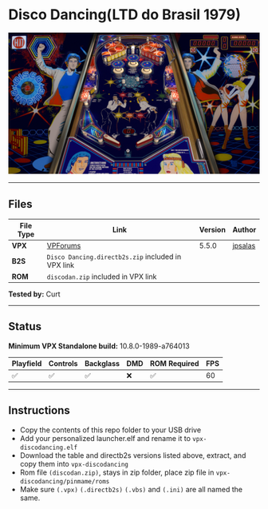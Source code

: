# Disco Dancing(LTD do Brasil 1979)

![Table Preview](../../images/vpx-discodancing-preview.jpg)

---

## Files
| File Type | Link | Version | Author | 
|-----------|--------|----------|--------------|
| **VPX** | [VPForums](https://www.vpforums.org/index.php?app=downloads&showfile=17085) | 5.5.0 | [jpsalas](https://www.vpforums.org/index.php?showuser=277) |
| **B2S** | `Disco Dancing.directb2s.zip` included in VPX link |
| **ROM** | `discodan.zip` included in VPX link | | |

**Tested by:** Curt

---

## Status 
**Minimum VPX Standalone build:** 10.8.0-1989-a764013

| Playfield | Controls | Backglass | DMD | ROM Required | FPS | 
|-----------|----------|-----------|-----|--------------|-----|
| :white_check_mark: | :white_check_mark: | :white_check_mark: | :x: | :white_check_mark: | 60 |

---

## Instructions

- Copy the contents of this repo folder to your USB drive
- Add your personalized launcher.elf and rename it to `vpx-discodancing.elf`
- Download the table and directb2s versions listed above, extract, and copy them into `vpx-discodancing`
- Rom file `(discodan.zip)`, stays in zip folder, place zip file in `vpx-discodancing/pinmame/roms`
- Make sure `(.vpx)` `(.directb2s)` `(.vbs)` and `(.ini)` are all named the same.
